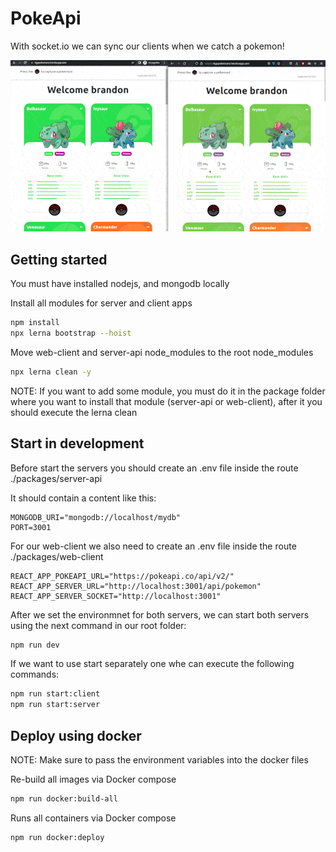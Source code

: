 # PokeApi

With socket.io we can sync our clients when we catch a pokemon!

![](docs/demo.gif)

## Getting started

You must have installed nodejs, and mongodb locally

Install all modules for server and client apps

```bash
npm install
npx lerna bootstrap --hoist
```

Move web-client and server-api node_modules to the root node_modules

```bash
npx lerna clean -y
```

NOTE: If you want to add some module, you must do it in the package folder where you want to install that module (server-api or web-client), after it you should execute the lerna clean

## Start in development

Before start the servers you should create an .env file inside the route ./packages/server-api

It should contain a content like this:

```
MONGODB_URI="mongodb://localhost/mydb"
PORT=3001
```

For our web-client we also need to create an .env file inside the route ./packages/web-client

```
REACT_APP_POKEAPI_URL="https://pokeapi.co/api/v2/"
REACT_APP_SERVER_URL="http://localhost:3001/api/pokemon"
REACT_APP_SERVER_SOCKET="http://localhost:3001"
```

After we set the environmnet for both servers, we can start both servers using the next command in our root folder:

```bash
npm run dev
```

If we want to use start separately one whe can execute the following commands:

```bash
npm run start:client
npm run start:server
```

## Deploy using docker

NOTE: Make sure to pass the environment variables into the docker files

Re-build all images via Docker compose

```bash
npm run docker:build-all
```

Runs all containers via Docker compose

```bash
npm run docker:deploy
```
